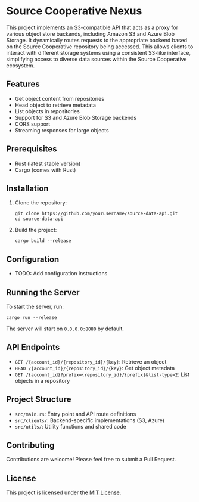 # Source Cooperative Nexus
This project implements an S3-compatible API that acts as a proxy for various object store backends, including Amazon S3 and Azure Blob Storage. It dynamically routes requests to the appropriate backend based on the Source Cooperative repository being accessed. This allows clients to interact with different storage systems using a consistent S3-like interface, simplifying access to diverse data sources within the Source Cooperative ecosystem.

## Features

- Get object content from repositories
- Head object to retrieve metadata
- List objects in repositories
- Support for S3 and Azure Blob Storage backends
- CORS support
- Streaming responses for large objects

## Prerequisites

- Rust (latest stable version)
- Cargo (comes with Rust)

## Installation

1. Clone the repository:
   ```
   git clone https://github.com/yourusername/source-data-api.git
   cd source-data-api
   ```

2. Build the project:
   ```
   cargo build --release
   ```

## Configuration

- TODO: Add configuration instructions

## Running the Server

To start the server, run:

```
cargo run --release
```

The server will start on `0.0.0.0:8080` by default.

## API Endpoints

- `GET /{account_id}/{repository_id}/{key}`: Retrieve an object
- `HEAD /{account_id}/{repository_id}/{key}`: Get object metadata
- `GET /{account_id}?prefix={repository_id}/{prefix}&list-type=2`: List objects in a repository

## Project Structure

- `src/main.rs`: Entry point and API route definitions
- `src/clients/`: Backend-specific implementations (S3, Azure)
- `src/utils/`: Utility functions and shared code

## Contributing

Contributions are welcome! Please feel free to submit a Pull Request.

## License

This project is licensed under the [MIT License](LICENSE).
